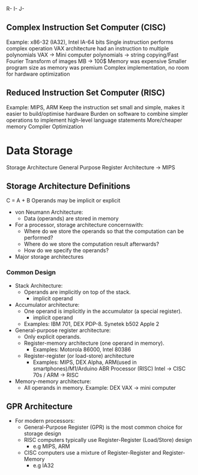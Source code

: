R-
I-
J-


## Complex Instruction Set Computer (CISC)
Example: x86-32 (IA32), Intel IA-64 bits
Single instruction performs complex operation
	VAX architecture had an instruction to multiple polynomials
		VAX -> Mini computer
		polynomials -> string copying/Fast Fourier Transform of images
		MB -> 100$
		Memory was expensive
Smaller program size as memory was premium
Complex implementation, no room for hardware optimization

## Reduced Instruction Set Computer (RISC)
Example: MIPS, ARM
Keep the instruction set small and simple, makes it easier to build/optimise hardware
Burden on software to combine simpler operations to implement high-level language statements
	More/cheaper memory
	Compiler Optimization

# Data Storage
Storage Architecture
General Purpose Register Architecture
	-> MIPS

## Storage Architecture Definitions
C = A + B
Operands may be implicit or explicit
* von Neumann Architecture:
	* Data (operands) are stored in memory
* For a processor, storage architecture concernswith:
	* Where do we store the operands so that the computation can be performed?
	* Where do we store the computation result afterwards?
	* How do we specify the operands?
* Major storage architectures

### Common Design
- Stack Architecture:
	- Operands are implicitly on top of the stack.
		- implicit operand
- Accumulator architecture:
	* One operand is implicitly in the accumulator (a special register).
		* implicit operand
	* Examples: IBM 701, DEX PDP-8. Synetek b502 Apple 2
- General-purpose register architecture:
	- Only explicit operands.
	- Register-memory architecture (one operand in memory).
		- Examples: Motorola 86000, Intel 80386
	- Register-register (or load-store) architecture
		- Examples: MIPS, DEX Alpha, ARM(used in smartphones)/M1/Arduino ABR Processor (RISC)
	Intel -> CISC 70s / ARM -> RISC
- Memory-memory architecture:
	- All operands in memory. Example: DEX VAX -> mini computer

## GPR Architecture
* For modern processors:
	* General-Purpose Register (GPR) is the most common choice for storage design
	* RISC computers typically use Register-Register (Load/Store) design
		* e.g MIPS, ARM
	* CISC computers use a mixture of Register-Register and Register-Memory
		* e.g IA32